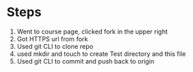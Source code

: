 # Steps
1. Went to course page, clicked fork in the upper right
2. Got HTTPS url from fork
3. Used git CLI to clone repo
4. used mkdir and touch to create Test directory and this file
5. Used git CLI to commit and push back to origin
